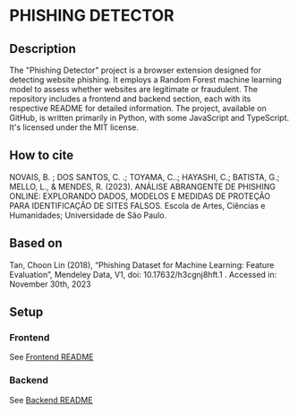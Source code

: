 # PHISHING DETECTOR <!-- omit in toc -->

## Description

The "Phishing Detector" project is a browser extension designed for detecting website phishing. It employs a Random Forest machine learning model to assess whether websites are legitimate or fraudulent. The repository includes a frontend and backend section, each with its respective README for detailed information. The project, available on GitHub, is written primarily in Python, with some JavaScript and TypeScript. It's licensed under the MIT license.

## How to cite

NOVAIS, B. ; DOS SANTOS, C. .; TOYAMA, C..; HAYASHI, C.; BATISTA, G.; MELLO, L., & MENDES, R. (2023). ANÁLISE ABRANGENTE DE PHISHING ONLINE: EXPLORANDO DADOS, MODELOS E MEDIDAS DE PROTEÇÃO PARA IDENTIFICAÇÃO DE SITES FALSOS. Escola de Artes, Ciências e Humanidades; Universidade de São Paulo.

## Based on

Tan, Choon Lin (2018), “Phishing Dataset for Machine Learning: Feature Evaluation”, Mendeley Data, V1, doi: 10.17632/h3cgnj8hft.1 . Accessed in: November 30th, 2023

## Setup

### Frontend

See [Frontend README](frontend/README.md)

### Backend

See [Backend README](backend/README.md)
